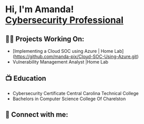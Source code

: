 <h1>Hi, I'm Amanda! <br/><a href="https://github.com/manda-pix">Cybersecurity Professional</a> 

<h2>👨‍💻 Projects Working On:</h2>

- [Implementing a Cloud SOC using Azure | Home Lab] (https://github.com/manda-pix/Cloud-SOC-Using-Azure.git)
- Vulnerability Management Analyst |Home Lab

<h2>📺 Education</h2>

- Cybersecurity Certificate      Central Carolina Technical College
- Bachelors in Computer Science  College Of Charelston



<h2> 🤳 Connect with me:</h2>

[linkedin]: https://linkedin.com/in/amanda-guinyard

<!--


Here are some ideas to get you started:

- 🌱 I’m currently learning ...
-->
